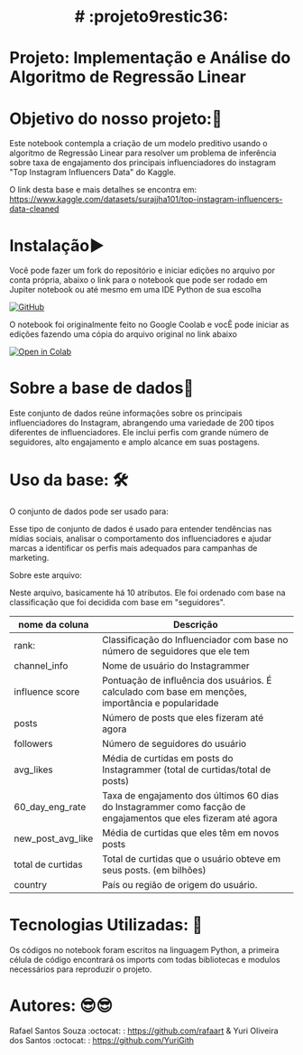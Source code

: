 <h1 align="center"># :projeto9restic36:</h1>

# Projeto: Implementação e Análise do Algoritmo de Regressão Linear

# Objetivo do nosso projeto:🎯

Este notebook contempla a criação de um modelo preditivo usando o algoritmo de Regressão Linear para resolver um problema de inferência sobre taxa de engajamento dos principais influenciadores do instagram "Top Instagram Influencers Data" do Kaggle.

O link desta base e mais detalhes se encontra em: https://www.kaggle.com/datasets/surajjha101/top-instagram-influencers-data-cleaned

# Instalação▶️
Você pode fazer um fork do repositório e iniciar edições no arquivo por conta própria, abaixo o link para o notebook que pode ser rodado em Jupiter notebook ou até mesmo em uma IDE Python de sua escolha

[![GitHub](https://img.shields.io/badge/github-%23121011.svg?style=for-the-badge&logo=github&logoColor=white)](https://github.com/rafaart/projeto9restic36/edit/develop/AVALIA%C3%87%C3%83O_9_RegLinear.ipynb)

O notebook foi originalmente feito no Google Coolab e vocÊ pode iniciar as edições fazendo uma cópia do arquivo original no link abaixo

[![Open in Colab](https://colab.research.google.com/assets/colab-badge.svg)](https://colab.research.google.com/github/rafaart/projeto9restic36/blob/develop/AVALIA%C3%87%C3%83O_9_RegLinear.ipynb)

# Sobre a base de dados🎲
Este conjunto de dados reúne informações sobre os principais influenciadores do Instagram, abrangendo uma variedade de 200 tipos diferentes de influenciadores. Ele inclui perfis com grande número de seguidores, alto engajamento e amplo alcance em suas postagens.


# Uso da base: 🛠️

O conjunto de dados pode ser usado para:

Esse tipo de conjunto de dados é usado para entender tendências nas mídias sociais, analisar o comportamento dos influenciadores e ajudar marcas a identificar os perfis mais adequados para campanhas de marketing.


Sobre este arquivo:

Neste arquivo, basicamente há 10 atributos. Ele foi ordenado com base na classificação que foi decidida com base em "seguidores".

| nome da coluna | Descrição |
| ------------ | ------------ |
| rank: | Classificação do Influenciador com base no número de seguidores que ele tem |
| channel_info | Nome de usuário do Instagrammer |
| influence score | Pontuação de influência dos usuários. É calculado com base em menções, importância e popularidade |
| posts |  Número de posts que eles fizeram até agora |
| followers | Número de seguidores do usuário|
| avg_likes | Média de curtidas em posts do Instagrammer (total de curtidas/total de posts) |
| 60_day_eng_rate | Taxa de engajamento dos últimos 60 dias do Instagrammer como facção de engajamentos que eles fizeram até agora |
| new_post_avg_like | Média de curtidas que eles têm em novos posts |
| total de curtidas | Total de curtidas que o usuário obteve em seus posts. (em bilhões) |
| country | País ou região de origem do usuário. |


# Tecnologias Utilizadas: 🚀
Os códigos no notebook foram escritos na linguagem Python, a primeira célula de código encontrará os imports com todas bibliotecas e modulos necessários para reproduzir o projeto.

# Autores: 😎😎
Rafael Santos Souza :octocat: : https://github.com/rafaart
& 
Yuri Oliveira dos Santos :octocat: : https://github.com/YuriGith
    
